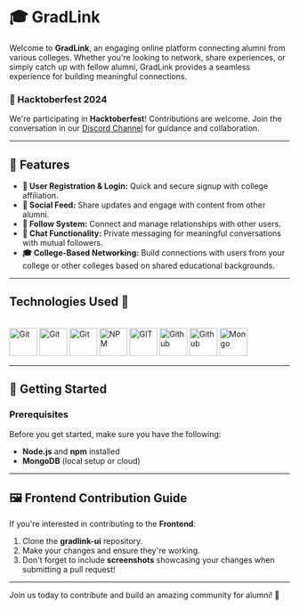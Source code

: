 
# 🎓 GradLink

Welcome to **GradLink**, an engaging online platform connecting alumni from various colleges. Whether you're looking to network, share experiences, or simply catch up with fellow alumni, GradLink provides a seamless experience for building meaningful connections.

### 🚀 Hacktoberfest 2024
We're participating in **Hacktoberfest**! Contributions are welcome. Join the conversation in our [Discord Channel](https://discord.gg/gcAjda3u) for guidance and collaboration.

---

## 🌟 Features

- **👤 User Registration & Login:** Quick and secure signup with college affiliation.
- **💬 Social Feed:** Share updates and engage with content from other alumni.
- **🔗 Follow System:** Connect and manage relationships with other users.
- **📨 Chat Functionality:** Private messaging for meaningful conversations with mutual followers.
- **🎓 College-Based Networking:** Build connections with users from your college or other colleges based on shared educational backgrounds.

---

## Technologies Used 🚀

<br />

<div>
    <img height="50" src="https://img.shields.io/badge/node.js-6DA55F?style=for-the-badge&logo=node.js&logoColor=white" alt="Git" title="Git" /> 
  <img height="50" src="https://img.shields.io/badge/Express.js-%23404d59.svg?logo=express&logoColor=%2361DAFB" alt="Git" title="Git" /> 
  <img height="50" src="https://img.shields.io/badge/javascript-%23323330.svg?style=for-the-badge&logo=javascript&logoColor=%23F7DF1E" alt="Git" title="Git" /> 
  <img height="50" src="https://img.shields.io/badge/NPM-%23CB3837.svg?style=for-the-badge&logo=npm&logoColor=white" alt="NPM" title="NPM" /> 
  <img height="50" src="https://img.shields.io/badge/git-%23F05033.svg?style=for-the-badge&logo=git&logoColor=white" alt="GIT" title="GIT" /> 
  <img height="50" src="https://img.shields.io/badge/github-%23121011.svg?style=for-the-badge&logo=github&logoColor=white" alt="Github" title="Github" /> 
  <img height="50" src="https://img.shields.io/badge/react-%2320232a.svg?style=for-the-badge&logo=react&logoColor=%2361DAFB" alt="Github" title="Github" /> 
  <img height="50" src="https://img.shields.io/badge/MongoDB-%234ea94b.svg?logo=mongodb&logoColor=white" alt="Mongo" title="Github" /> 
</div>


---

## 🚀 Getting Started

### Prerequisites

Before you get started, make sure you have the following:

- **Node.js** and **npm** installed
- **MongoDB** (local setup or cloud)

---

## 🖼️ Frontend Contribution Guide

If you're interested in contributing to the **Frontend**:

1. Clone the **gradlink-ui** repository.
2. Make your changes and ensure they're working.
3. Don't forget to include **screenshots** showcasing your changes when submitting a pull request!

---

Join us today to contribute and build an amazing community for alumni! 🎉
